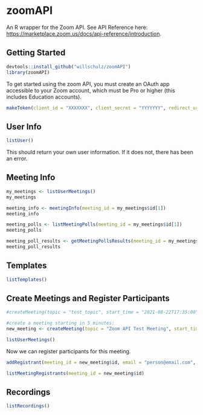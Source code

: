 
# zoomAPI

An R wrapper for the Zoom API. See API Reference here:
<https://marketplace.zoom.us/docs/api-reference/introduction>.

## Getting Started

``` r
devtools::install_github("willschulz/zoomAPI")
library(zoomAPI)
```

To get started using the zoom API, you must create an OAuth app
accessible to your Zoom account, which must be Pro or higher (this
includes Education accounts).

``` r
makeToken(client_id = "XXXXXXX", client_secret = "YYYYYYY", redirect_uri = "https://www.ZZZZZZZ.com", app_name = "")
```

## User Info

``` r
listUser()
```

This should return your own user information. If it does not, there has
been an error.

## Meeting Info

``` r
my_meetings <- listUserMeetings()
my_meetings

meeting_info <- meetingInfo(meeting_id = my_meetings$id[1])
meeting_info

meeting_polls <- listMeetingPolls(meeting_id = my_meetings$id[1])
meeting_polls

meeting_poll_results <- getMeetingPollsResults(meeting_id = my_meetings$id[1])
meeting_poll_results
```

## Templates

``` r
listTemplates()
```

## Create Meetings and Register Participants

``` r
#createMeeting(topic = "test_topic", start_time = "2021-08-22T17:35:00", duration = 10)

#create a meeting starting in 5 minutes:
new_meeting <- createMeeting(topic = "Zoom API Test Meeting", start_time = as.POSIXct(Sys.time() + 5*60), duration = 10, settings = list(approval_type = 0))

listUserMeetings()
```

Now we can register participants for this meeting.

``` r
addRegistrant(meeting_id = new_meeting$id, email = "person@email.com", first_name = "Test Registrant")

listMeetingRegistrants(meeting_id = new_meeting$id)
```

## Recordings

``` r
listRecordings()
```
